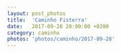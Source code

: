 ```yaml
---
layout: post_photos
title:  'Caminho Fisterra'
date:   2017-09-28 20:00:00 +0200
category: caminho
photos: 'photos/caminho/2017-09-28'
---
```


